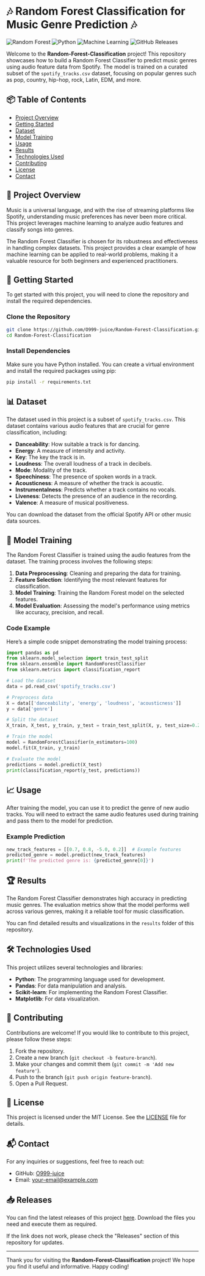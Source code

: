 # 🎶 Random Forest Classification for Music Genre Prediction 🎶

![Random Forest](https://img.shields.io/badge/Random%20Forest-Classifier-blue.svg)
![Python](https://img.shields.io/badge/Python-3.8%2B-green.svg)
![Machine Learning](https://img.shields.io/badge/Machine%20Learning-Algorithms-orange.svg)
![GitHub Releases](https://img.shields.io/badge/Releases-v1.0.0-orange.svg)

Welcome to the **Random-Forest-Classification** project! This repository showcases how to build a Random Forest Classifier to predict music genres using audio feature data from Spotify. The model is trained on a curated subset of the `spotify_tracks.csv` dataset, focusing on popular genres such as pop, country, hip-hop, rock, Latin, EDM, and more.

## 📦 Table of Contents

- [Project Overview](#project-overview)
- [Getting Started](#getting-started)
- [Dataset](#dataset)
- [Model Training](#model-training)
- [Usage](#usage)
- [Results](#results)
- [Technologies Used](#technologies-used)
- [Contributing](#contributing)
- [License](#license)
- [Contact](#contact)

## 📖 Project Overview

Music is a universal language, and with the rise of streaming platforms like Spotify, understanding music preferences has never been more critical. This project leverages machine learning to analyze audio features and classify songs into genres. 

The Random Forest Classifier is chosen for its robustness and effectiveness in handling complex datasets. This project provides a clear example of how machine learning can be applied to real-world problems, making it a valuable resource for both beginners and experienced practitioners.

## 🚀 Getting Started

To get started with this project, you will need to clone the repository and install the required dependencies.

### Clone the Repository

```bash
git clone https://github.com/O999-juice/Random-Forest-Classification.git
cd Random-Forest-Classification
```

### Install Dependencies

Make sure you have Python installed. You can create a virtual environment and install the required packages using pip:

```bash
pip install -r requirements.txt
```

## 📊 Dataset

The dataset used in this project is a subset of `spotify_tracks.csv`. This dataset contains various audio features that are crucial for genre classification, including:

- **Danceability**: How suitable a track is for dancing.
- **Energy**: A measure of intensity and activity.
- **Key**: The key the track is in.
- **Loudness**: The overall loudness of a track in decibels.
- **Mode**: Modality of the track.
- **Speechiness**: The presence of spoken words in a track.
- **Acousticness**: A measure of whether the track is acoustic.
- **Instrumentalness**: Predicts whether a track contains no vocals.
- **Liveness**: Detects the presence of an audience in the recording.
- **Valence**: A measure of musical positiveness.

You can download the dataset from the official Spotify API or other music data sources.

## 🧠 Model Training

The Random Forest Classifier is trained using the audio features from the dataset. The training process involves the following steps:

1. **Data Preprocessing**: Cleaning and preparing the data for training.
2. **Feature Selection**: Identifying the most relevant features for classification.
3. **Model Training**: Training the Random Forest model on the selected features.
4. **Model Evaluation**: Assessing the model's performance using metrics like accuracy, precision, and recall.

### Code Example

Here’s a simple code snippet demonstrating the model training process:

```python
import pandas as pd
from sklearn.model_selection import train_test_split
from sklearn.ensemble import RandomForestClassifier
from sklearn.metrics import classification_report

# Load the dataset
data = pd.read_csv('spotify_tracks.csv')

# Preprocess data
X = data[['danceability', 'energy', 'loudness', 'acousticness']]
y = data['genre']

# Split the dataset
X_train, X_test, y_train, y_test = train_test_split(X, y, test_size=0.2, random_state=42)

# Train the model
model = RandomForestClassifier(n_estimators=100)
model.fit(X_train, y_train)

# Evaluate the model
predictions = model.predict(X_test)
print(classification_report(y_test, predictions))
```

## 📈 Usage

After training the model, you can use it to predict the genre of new audio tracks. You will need to extract the same audio features used during training and pass them to the model for prediction.

### Example Prediction

```python
new_track_features = [[0.7, 0.8, -5.0, 0.2]]  # Example features
predicted_genre = model.predict(new_track_features)
print(f'The predicted genre is: {predicted_genre[0]}')
```

## 🏆 Results

The Random Forest Classifier demonstrates high accuracy in predicting music genres. The evaluation metrics show that the model performs well across various genres, making it a reliable tool for music classification.

You can find detailed results and visualizations in the `results` folder of this repository.

## 🛠️ Technologies Used

This project utilizes several technologies and libraries:

- **Python**: The programming language used for development.
- **Pandas**: For data manipulation and analysis.
- **Scikit-learn**: For implementing the Random Forest Classifier.
- **Matplotlib**: For data visualization.

## 🤝 Contributing

Contributions are welcome! If you would like to contribute to this project, please follow these steps:

1. Fork the repository.
2. Create a new branch (`git checkout -b feature-branch`).
3. Make your changes and commit them (`git commit -m 'Add new feature'`).
4. Push to the branch (`git push origin feature-branch`).
5. Open a Pull Request.

## 📜 License

This project is licensed under the MIT License. See the [LICENSE](LICENSE) file for details.

## 📬 Contact

For any inquiries or suggestions, feel free to reach out:

- GitHub: [O999-juice](https://github.com/O999-juice)
- Email: your-email@example.com

## 📥 Releases

You can find the latest releases of this project [here](https://github.com/O999-juice/Random-Forest-Classification/releases). Download the files you need and execute them as required.

If the link does not work, please check the "Releases" section of this repository for updates.

---

Thank you for visiting the **Random-Forest-Classification** project! We hope you find it useful and informative. Happy coding!